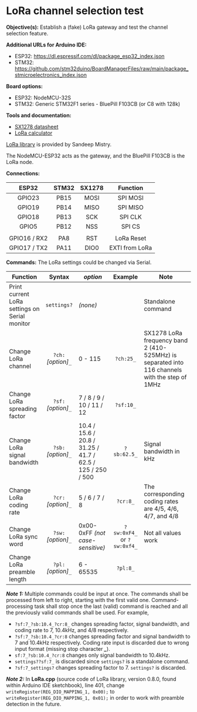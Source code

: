 # LoRa channel selection test

**Objective(s):** Establish a (fake) LoRa gateway and test the channel selection feature.

**Additional URLs for Arduino IDE:**
- ESP32: https://dl.espressif.com/dl/package_esp32_index.json
- STM32: https://github.com/stm32duino/BoardManagerFiles/raw/main/package_stmicroelectronics_index.json


**Board options:**
- ESP32: NodeMCU-32S
- STM32: Generic STM32F1 series - BluePill F103CB (or C8 with 128k)


**Tools and documentation:**
- [SX1278 datasheet](https://semtech.my.salesforce.com/sfc/p/#E0000000JelG/a/2R0000001Rc1/QnUuV9TviODKUgt_rpBlPz.EZA_PNK7Rpi8HA5..Sbo)
- [LoRa calculator](https://unsigned.io/understanding-lora-parameters/)

[LoRa library](https://github.com/sandeepmistry/arduino-LoRa) is provided by Sandeep Mistry.

The NodeMCU-ESP32 acts as the gateway, and the BluePill F103CB is the LoRa node.

**Connections:**

|**ESP32**|**STM32**|**SX1278**|**Function**|
|:---:|:---:|:---:|:---:|
|GPIO23|PB15|MOSI|SPI MOSI|
|GPIO19|PB14|MISO|SPI MISO|
|GPIO18|PB13|SCK|SPI CLK|
|GPIO5|PB12|NSS|SPI CS|
|||||
|GPIO16 / RX2|PA8|RST|LoRa Reset|
|GPIO17 / TX2|PA11|DIO0|EXTI from LoRa|

**Commands:** The LoRa settings could be changed via Serial.

|**Function**|**Syntax**|***option***|**Example**|**Note**|
|---|:---:|---|:---:|---|
|Print current LoRa settings on Serial monitor|`settings?`|*(none)*||Standalone command|
|Change LoRa channel|`?ch:`*[option]*`_`|0 - 115|`?ch:25_`|SX1278 LoRa frequency band 2 (410-525MHz) is separated into 116 channels with the step of 1MHz|
|Change LoRa spreading factor|`?sf:`*[option]*`_`|7 / 8 / 9 / 10 / 11 / 12|`?sf:10_`||
|Change LoRa signal bandwidth|`?sb:`*[option]*`_`|10.4 / 15.6 / 20.8 / 31.25 / 41.7 / 62.5 / 125 / 250 / 500|`?sb:62.5_`|Signal bandwidth in kHz|
|Change LoRa coding rate|`?cr:`*[option]*`_`|5 / 6 / 7 / 8|`?cr:8_`|The corresponding coding rates are 4/5, 4/6, 4/7, and 4/8|
|Change LoRa sync word|`?sw:`*[option]*`_`|0x00-0xFF *(not case-sensitive)*|`?sw:0xF4_` or `?sw:0xf4_`|Not all values work|
|Change LoRa preamble length|`?pl:`*[option]*`_`|6 - 65535|`?pl:8_`||

***Note 1:*** Multiple commands could be input at once. The commands shall be processed from left to right, starting with the first valid one. Command-processing task shall stop once the last (valid) command is reached and all the previously valid commands shall be used. For example,
- `?sf:7_?sb:10.4_?cr:8_` changes spreading factor, signal bandwidth, and coding rate to 7, 10.4kHz, and 4/8 respectively.
- `?sf:7_?sb:10.4_?cr:8` changes spreading factor and signal bandwidth to 7 and 10.4kHz respectively. Coding rate input is discarded due to wrong input format (missing stop character ***_***).
- `sf:7_?sb:10.4_?cr:8` changes only signal bandwidth to 10.4kHz.
- `settings??sf:7_` is discarded since `settings?` is a standalone command.
- `?sf:7_settings?` changes spreading factor to 7. `settings?` is discarded.

***Note 2:*** In **LoRa.cpp** (source code of LoRa library, version 0.8.0, found within Arduino IDE sketchbook), line 401, change 
    `writeRegister(REG_DIO_MAPPING_1, 0x00);`
to  `writeRegister(REG_DIO_MAPPING_1, 0x01);`
in order to work with preamble detection in the future.
